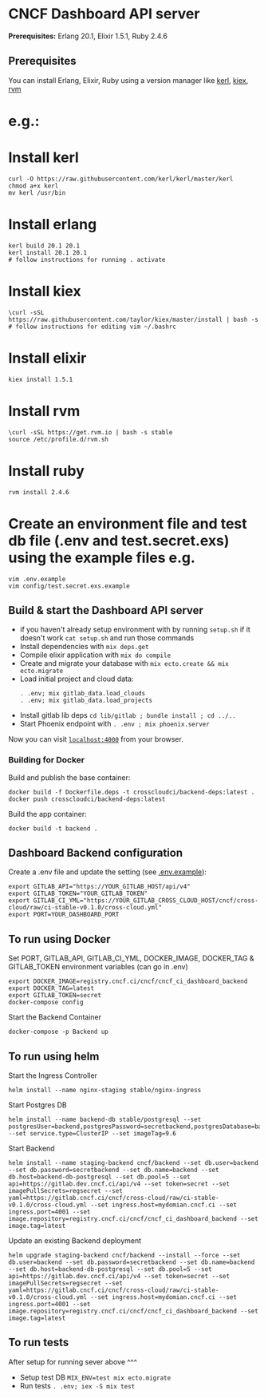 # CNCF Dashboard API server

**Prerequisites:** Erlang 20.1, Elixir 1.5.1, Ruby 2.4.6

## Prerequisites
You can install Erlang, Elixir, Ruby using a version manager like [kerl](https://github.com/kerl/kerl), [kiex](https://github.com/taylor/kiex), [rvm](https://github.com/rvm/rvm)

# e.g.:

# Install kerl
```
curl -O https://raw.githubusercontent.com/kerl/kerl/master/kerl
chmod a+x kerl
mv kerl /usr/bin
```

# Install erlang
```
kerl build 20.1 20.1
kerl install 20.1 20.1
# follow instructions for running . activate 
```

# Install kiex
```
\curl -sSL https://raw.githubusercontent.com/taylor/kiex/master/install | bash -s
# follow instructions for editing vim ~/.bashrc 
```

# Install elixir
```
kiex install 1.5.1
```

# Install rvm 
```
\curl -sSL https://get.rvm.io | bash -s stable
source /etc/profile.d/rvm.sh
```

# Install ruby 
```
rvm install 2.4.6
```


# Create an environment file and test db file (.env and test.secret.exs) using the example files e.g.
```
vim .env.example
vim config/test.secret.exs.example
```

## Build & start the Dashboard API server

  * if you haven't already setup environment with by running `setup.sh` if it doesn't work `cat setup.sh` and run those commands
  * Install dependencies with `mix deps.get`
  * Compile elixir application with `mix do compile`
  * Create and migrate your database with `mix ecto.create && mix ecto.migrate`
  * Load initial project and cloud data:
    ```
    . .env; mix gitlab_data.load_clouds
    . .env; mix gitlab_data.load_projects
    ```
  * Install gitlab lib deps `cd lib/gitlab ; bundle install ; cd ../..`
  * Start Phoenix endpoint with `. .env ; mix phoenix.server`

Now you can visit [`localhost:4000`](http://localhost:4000) from your browser.

### Building for Docker


Build and publish the base container:
```
docker build -f Dockerfile.deps -t crosscloudci/backend-deps:latest .
docker push crosscloudci/backend-deps:latest
```

Build the app container:
```
docker build -t backend .
```


## Dashboard Backend configuration

Create a .env file and update the setting (see [.env.example](.env.example)):

```
export GITLAB_API="https://YOUR_GITLAB_HOST/api/v4"
export GITLAB_TOKEN="YOUR_GITLAB_TOKEN"
export GITLAB_CI_YML="https://YOUR_GITLAB_CROSS_CLOUD_HOST/cncf/cross-cloud/raw/ci-stable-v0.1.0/cross-cloud.yml"
export PORT=YOUR_DASHBOARD_PORT
```

## To run using Docker
Set PORT, GITLAB_API, GITLAB_CI_YML, DOCKER_IMAGE, DOCKER_TAG & GITLAB_TOKEN environment variables (can go in .env)

```
export DOCKER_IMAGE=registry.cncf.ci/cncf/cncf_ci_dashboard_backend
export DOCKER_TAG=latest
export GITLAB_TOKEN=secret
docker-compose config
```
Start the Backend Container

```
docker-compose -p Backend up
```

## To run using helm 

Start the Ingress Controller
```
helm install --name nginx-staging stable/nginx-ingress
```

Start Postgres DB
```
helm install --name backend-db stable/postgresql --set postgresUser=backend,postgresPassword=secretbackend,postgresDatabase=backend --set service.type=ClusterIP --set imageTag=9.6
```

Start Backend
```
helm install --name staging-backend cncf/backend --set db.user=backend --set db.password=secretbackend --set db.name=backend --set db.host=backend-db-postgresql --set db.pool=5 --set api=https://gitlab.dev.cncf.ci/api/v4 --set token=secret --set imagePullSecrets=regsecret --set yaml=https://gitlab.cncf.ci/cncf/cross-cloud/raw/ci-stable-v0.1.0/cross-cloud.yml --set ingress.host=mydomian.cncf.ci --set ingress.port=4001 --set image.repository=registry.cncf.ci/cncf/cncf_ci_dashboard_backend --set image.tag=latest
```

Update an existing Backend deployment
```
helm upgrade staging-backend cncf/backend --install --force --set db.user=backend --set db.password=secretbackend --set db.name=backend --set db.host=backend-db-postgresql --set db.pool=5 --set api=https://gitlab.dev.cncf.ci/api/v4 --set token=secret --set imagePullSecrets=regsecret --set yaml=https://gitlab.cncf.ci/cncf/cross-cloud/raw/ci-stable-v0.1.0/cross-cloud.yml --set ingress.host=mydomian.cncf.ci --set ingress.port=4001 --set image.repository=registry.cncf.ci/cncf/cncf_ci_dashboard_backend --set image.tag=latest
```

## To run tests

After setup for running sever above ^^^

  * Setup test DB `MIX_ENV=test mix ecto.migrate`
  * Run tests `. .env; iex -S mix test`


